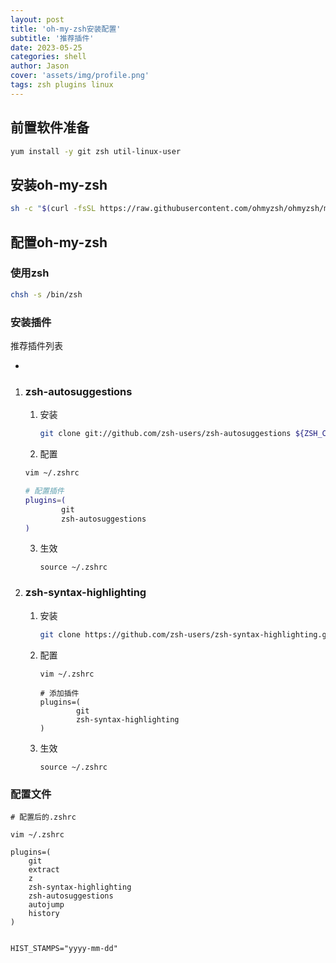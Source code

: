```yaml
---
layout: post
title: 'oh-my-zsh安装配置'
subtitle: '推荐插件'
date: 2023-05-25
categories: shell
author: Jason
cover: 'assets/img/profile.png'
tags: zsh plugins linux
---
```


## 前置软件准备

```bash
yum install -y git zsh util-linux-user
```

## 安装oh-my-zsh

```bash
sh -c "$(curl -fsSL https://raw.githubusercontent.com/ohmyzsh/ohmyzsh/master/tools/install.sh)"
```

## 配置oh-my-zsh

### 使用zsh

```bash
chsh -s /bin/zsh
```

### 安装插件

推荐插件列表

- 

1. ### zsh-autosuggestions

   1. 安装

      ```bash
      git clone git://github.com/zsh-users/zsh-autosuggestions ${ZSH_CUSTOM:-~/.oh-my-zsh/custom}/plugins/zsh-autosuggestions
      ```

      

   2.  配置

      ```bash
      vim ~/.zshrc
      
      # 配置插件
      plugins=(
              git
              zsh-autosuggestions
      )
      ```

      

   3. 生效

      ```
      source ~/.zshrc
      ```

      

   

2. ### zsh-syntax-highlighting

   1. 安装

      ```bash
      git clone https://github.com/zsh-users/zsh-syntax-highlighting.git ${ZSH_CUSTOM:-~/.oh-my-zsh/custom}/plugins/zsh-syntax-highlighting
      ```

      

   2. 配置

      ```
      vim ~/.zshrc
      
      # 添加插件
      plugins=(
              git
              zsh-syntax-highlighting
      )
      ```

      

   3. 生效

      ```
      source ~/.zshrc
      ```

      

### 配置文件

```
# 配置后的.zshrc

vim ~/.zshrc

plugins=(
    git
    extract
    z
    zsh-syntax-highlighting
    zsh-autosuggestions
    autojump
    history
)


HIST_STAMPS="yyyy-mm-dd"
```

